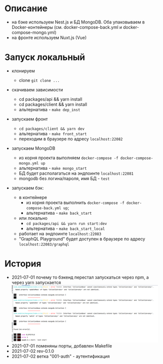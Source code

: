 
# Описание
* на бэке используем Nest.js и БД MongoDB. Оба упаковываем в Docker-контейнеры (см. docker-compose-back.yml и docker-compose-mongo.yml)
* на фронте используем Nuxt.js (Vue)

# Запуск локальный
* клонируем
  * clone `git clone ...`
  
* скачиваем зависимости
  * cd packages/api && yarn install
  * cd packages/client && yarn install
  * альтернатива - `make dep_inst`

* запускаем фронт
    * `cd packages/client && yarn dev`
    * альтернатива - `make front_start`
    * переходим в браузере по адресу `localhost:22082`
  
* запускаем MongoDB
  * из корня проекта выполняем `docker-compose -f docker-compose-mongo.yml up`
  * альтернатива - `make mongo_start`
  * БД будет располагаться на эндпоинте `localhost:22081`
  * mongodb без логина/пароля, имя БД - `test`
  
* запускаем бэк:
    * в контейнере
      * из корня проекта выполнить `docker-compose -f docker-compose-back.yml up`; 
      * альтернатива - `make back_start`
    * или локально
      * `cd packages/api && yarn run start:dev`
      * альтернатива - `make back_start_local`
    * работает на эндпоинте `localhost:22083`
    * "GraphQL Playground" будет доступен в браузере по адресу `localhost:22083/graphql`

# История
* 2021-07-01 почему то бэкенд перестал запускаться через npm, а через yarn запускается
![img.png](img.png)
* 2021-07-01 поменяны порты, добавлен Makefile
* 2021-07-02 rev-0.1.0
* 2021-07-02 ветка "001-auth" - аутентификация
